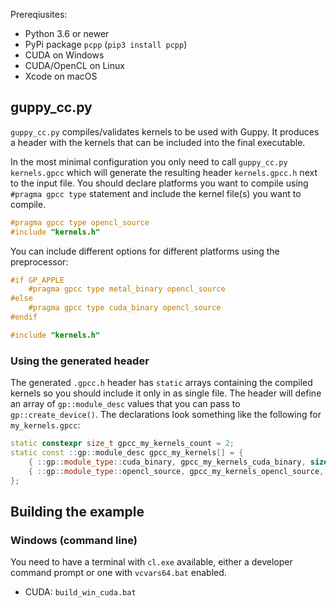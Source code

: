 
Prereqiusites:

- Python 3.6 or newer
- PyPi package `pcpp` (`pip3 install pcpp`)
- CUDA on Windows
- CUDA/OpenCL on Linux
- Xcode on macOS

## guppy_cc.py

`guppy_cc.py` compiles/validates kernels to be used with Guppy. It produces a
header with the kernels that can be included into the final executable.

In the most minimal configuration you only need to call `guppy_cc.py kernels.gpcc`
which will generate the resulting header `kernels.gpcc.h` next to the input file.
You should declare platforms you want to compile using  `#pragma gpcc type`
statement and include the kernel file(s) you want to compile.

```c
#pragma gpcc type opencl_source
#include "kernels.h"
```

You can include different options for different platforms using the preprocessor:

```c
#if GP_APPLE
    #pragma gpcc type metal_binary opencl_source
#else
    #pragma gpcc type cuda_binary opencl_source
#endif

#include "kernels.h"
```

### Using the generated header

The generated `.gpcc.h` header has `static` arrays containing the compiled kernels
so you should include it only in as single file. The header will define an array
of `gp::module_desc` values that you can pass to `gp::create_device()`. The
declarations look something like the following for `my_kernels.gpcc`:

```cpp
static constexpr size_t gpcc_my_kernels_count = 2;
static const ::gp::module_desc gpcc_my_kernels[] = {
	{ ::gp::module_type::cuda_binary, gpcc_my_kernels_cuda_binary, sizeof(gpcc_my_kernels_cuda_binary) - 1, "my_kernels.gpcc" },
	{ ::gp::module_type::opencl_source, gpcc_my_kernels_opencl_source, sizeof(gpcc_my_kernels_opencl_source) - 1, "my_kernels.gpcc" },
};
```

## Building the example

### Windows (command line)

You need to have a terminal with `cl.exe` available, either a developer command
prompt or one with `vcvars64.bat` enabled.

- CUDA: `build_win_cuda.bat`
